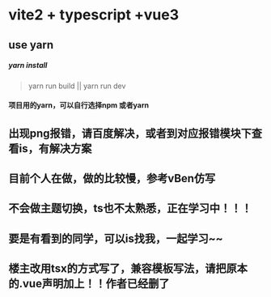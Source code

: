 # vite2 + typescript +vue3

## use yarn

##### yarn install

> yarn run build || yarn run dev


#### 项目用的yarn，可以自行选择npm 或者yarn

## 出现png报错，请百度解决，或者到对应报错模块下查看is，有解决方案

## 目前个人在做，做的比较慢，参考vBen仿写

## 不会做主题切换，ts也不太熟悉，正在学习中！！！

## 要是有看到的同学，可以is找我，一起学习~~

## 楼主改用tsx的方式写了，兼容模板写法，请把原本的.vue声明加上！！作者已经删了
